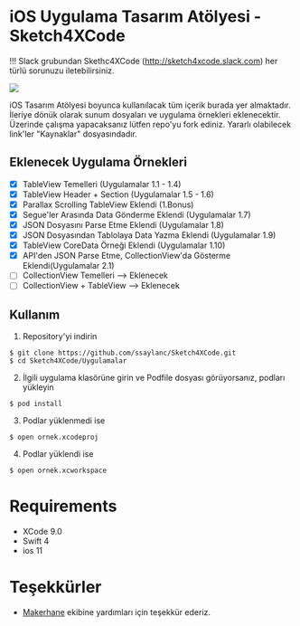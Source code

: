 # iOS Uygulama Tasarım Atölyesi - Sketch4XCode

!!! Slack grubundan Skethc4XCode (http://sketch4xcode.slack.com) her türlü sorunuzu iletebilirsiniz. 

![](Görseller/UygulamaAtolyesiGorsel.png)

iOS Tasarım Atölyesi boyunca kullanılacak tüm içerik burada yer almaktadır. 
İleriye dönük olarak sunum dosyaları ve uygulama örnekleri eklenecektir. Üzerinde çalışma yapacaksanız lütfen repo'yu fork ediniz. Yararlı olabilecek link'ler "Kaynaklar" dosyasındadır.

## Eklenecek Uygulama Örnekleri

- [x] TableView Temelleri (Uygulamalar 1.1 - 1.4)
- [x] TableView Header + Section (Uygulamalar 1.5 - 1.6)
- [x] Parallax Scrolling TableView Eklendi (1.Bonus)
- [x] Segue'ler Arasında Data Gönderme Eklendi (Uygulamalar 1.7)
- [x] JSON Dosyasını Parse Etme Eklendi (Uygulamalar 1.8)
- [x] JSON Dosyasından Tablolaya Data Yazma Eklendi (Uygulamalar 1.9)
- [x] TableView CoreData Örneği Eklendi (Uygulamalar 1.10)
- [x] API'den JSON Parse Etme, CollectionView'da Gösterme Eklendi(Uygulamalar 2.1)
- [ ] CollectionView Temelleri  --> Eklenecek
- [ ] CollectionView + TableView --> Eklenecek

## Kullanım

1) Repository'yi indirin

```
$ git clone https://github.com/ssaylanc/Sketch4XCode.git
$ cd Sketch4XCode/Uygulamalar
```

2) İlgili uygulama klasörüne girin ve Podfile dosyası görüyorsanız, podları yükleyin

```
$ pod install
```

3) Podlar yüklenmedi ise

```
$ open ornek.xcodeproj
```

4) Podlar yüklendi ise

```
$ open ornek.xcworkspace
```

# Requirements
- XCode 9.0
- Swift 4
- ios 11


# Teşekkürler
- [Makerhane](http://www.makerhane.com) ekibine yardımları için teşekkür ederiz.



